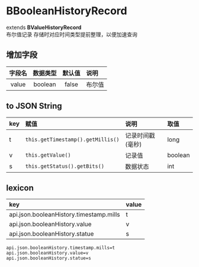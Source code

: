 # BBooleanHistoryRecord
extends **BValueHistoryRecord**  
布尔值记录
存储时对应时间类型提前整理，以便加速查询

## 增加字段
| 字段名 | 数据类型 | 默认值 | 说明 |
|:-------:|:------:|:-------:|:------------|
| value | boolean | false | 布尔值 |

## to JSON String
| key | 赋值 | 说明 | 取值 |
|:-------|:------|:-------|:---------|
| t | `this.getTimestamp().getMillis()` | 记录时间戳(毫秒) | long |
| v | `this.getValue()` | 记录值 | boolean |
| s | `this.getStatus().getBits()` | 数据状态 | int |

## lexicon
| key | value |
|:-------|:------|
| api.json.booleanHistory.timestamp.mills | t |
| api.json.booleanHistory.value | v |
| api.json.booleanHistory.statue | s |

```
api.json.booleanHistory.timestamp.mills=t
api.json.booleanHistory.value=v
api.json.booleanHistory.statue=s
```